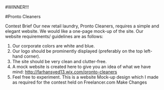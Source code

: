#WINNER!!!

#Pronto Cleaners

Contest Brief
Our new retail laundry, Pronto Cleaners, requires a simple and elegant website. We would like a one-page mock-up of the site. Our website requirements/ guidelines are as follows:

1. Our corporate colors are white and blue. 
2. Our logo should be prominently displayed (preferably on the top left-hand corner).
3. The site should be very clean and clutter-free. 
4. A mock website is created here to give you an idea of what we have mind:
http://farhansyed13.wix.com/pronto-cleaners
5. Feel free to experiment.
This is a website Mock-up design which I made as required for the contest held on Freelancer.com
Make Changes
